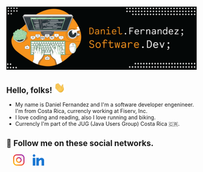 ![](https://github.com/daferso93/daferso93/blob/main/daferso93_header.png)
## Hello, folks! <img src="https://github.com/daferso93/daferso93/blob/main/wave.gif" width="30px">
- My name is Daniel Fernandez and I'm a software developer engenineer. I'm from Costa Rica, currencly working at Fiserv, Inc.
- I love coding and reading, also I love running and biking.
- Currencly I'm part of the JUG (Java Users Group) Costa Rica 🇨🇷.

## 🧲 Follow me on these social networks.
&emsp; <a href="https://www.instagram.com/dfernandez_s/"><img height="30" src="https://github.com/daferso93/daferso93/blob/main/icons/instagram.png?raw=true"></a>
&emsp; <a href="http://linkedin.com/in/daniel-fernández-solano-099208152"><img height="30" src="https://github.com/daferso93/daferso93/blob/main/icons/linkedin.png?raw=true"></a>
